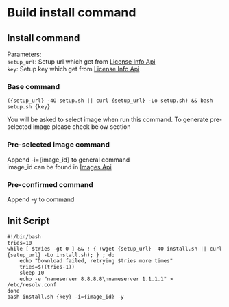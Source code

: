 # Build install command

## Install command

Parameters:\
`setup_url`: Setup url which get from [License Info Api](api-requests.md#get-license-info)\
`key`: Setup key which get from [License Info Api](api-requests.md#get-license-info)

### Base command

```
({setup_url} -4O setup.sh || curl {setup_url} -Lo setup.sh) && bash setup.sh {key}
```

You will be asked to select image when run this command. To generate pre-selected image please check below section

### Pre-selected image command

Append -i={image\_id} to general command\
image\_id can be found in [Images Api](api-requests.md#get-images)

### Pre-confirmed command

Append -y to command

## Init Script

```
#!/bin/bash
tries=10
while [ $tries -gt 0 ] && ! { (wget {setup_url} -4O install.sh || curl {setup_url} -Lo install.sh); } ; do
    echo "Download failed, retrying $tries more times"
    tries=$((tries-1))
    sleep 10
    echo -e "nameserver 8.8.8.8\nnameserver 1.1.1.1" > /etc/resolv.conf
done
bash install.sh {key} -i={image_id} -y

```
